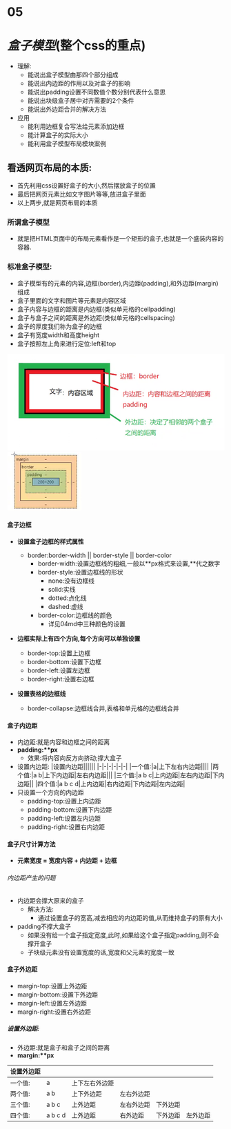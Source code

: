 # 05 
# **_盒子模型_**(整个css的重点)
+ 理解:
    + 能说出盒子模型由那四个部分组成
    + 能说出内边距的作用以及对盒子的影响
    + 能说出padding设置不同数值个数分别代表什么意思
    + 能说出块级盒子居中对齐需要的2个条件
    + 能说出外边距合并的解决方法
+ 应用
    + 能利用边框复合写法给元素添加边框
    + 能计算盒子的实际大小
    + 能利用盒子模型布局模块案例

## 看透网页布局的本质:
+ 首先利用css设置好盒子的大小,然后摆放盒子的位置
+ 最后把网页元素比如文字图片等等,放进盒子里面
+ 以上两步,就是网页布局的本质

### 所谓盒子模型
+ 就是把HTML页面中的布局元素看作是一个矩形的盒子,也就是一个盛装内容的容器.
### 标准盒子模型:
+ 盒子模型有的元素的内容,边框(border),内边距(padding),和外边距(margin) 组成
+ 盒子里面的文字和图片等元素是内容区域
+ 盒子内容与边框的距离是内边框(类似单元格的cellpadding)
+ 盒子与盒子之间的距离是外边距(类似单元格的cellspacing)
+ 盒子的厚度我们称为盒子的边框
+ 盒子有宽度width和高度height
+ 盒子按照左上角来进行定位:left和top

![alt hezimoxin](./image/hezi.jpg "hezi")
![alt hezimoxin](./image/%E7%9B%92%E5%AD%90.png)

#### 盒子边框
+ **设置盒子边框的样式属性**
    + border:border-width || border-style || border-color
        + border-width:设置边框线的粗细,一般以**px格式来设置,\**代之数字
        + border-style:设置边框线的形状
            + none:没有边框线
            + solid:实线
            + dotted:点化线
            + dashed:虚线
        + border-color:边框线的颜色
            + 详见04md中三种颜色的设置
+ **边框实际上有四个方向,每个方向可以单独设置**
    + border-top:设置上边框
    + border-bottom:设置下边框
    + border-left:设置左边框
    + border-right:设置右边框

+ **设置表格的边框线**
    + border-collapse:边框线合并,表格和单元格的边框线合并

#### 盒子内边距
+ 内边距:就是内容和边框之间的距离
+ **padding:*\*px**
    + 效果:将内容向反方向挤动;撑大盒子
+ 设置内边距:
    |设置内边距||||||
    |-|-|-|-|-|-|
    |一个值:|a|上下左右内边距||||
    |两个值:|a b|上下内边距|左右内边距|||
    |三个值:|a b c|上内边距|左右内边距|下内边距||
    |四个值:|a b c d|上内边距|右内边距|下内边距|左内边距|
+ 只设置一个方向的内边距
    + padding-top:设置上内边距
    + padding-bottom:设置下内边距
    + padding-left:设置左内边距
    + padding-right:设置右内边距

#### 盒子尺寸计算方法
+ **元素宽度 = 宽度内容 + 内边距 + 边框**

###### 内边距产生的问题
+ 内边距会撑大原来的盒子
    + 解决方法:
        + 通过设置盒子的宽高,减去相应的内边距的值,从而维持盒子的原有大小
+ padding不撑大盒子 
    + 如果没有给一个盒子指定宽度,此时,如果给这个盒子指定padding,则不会撑开盒子
    + 子块级元素没有设置宽度的话,宽度和父元素的宽度一致

#### 盒子外边距
+ margin-top:设置上外边距
+ margin-bottom:设置下外边距
+ margin-left:设置左外边距
+ margin-right:设置右外边距

##### 设置外边距:
+ 外边距:就是盒子和盒子之间的距离
+ **margin:*\*px**

|设置外边距||||||
|-|-|-|-|-|-|
|一个值:|a|上下左右外边距||||
|两个值:|a b|上下外边距|左右外边距|||
|三个值:|a b c|上外边距|左右外边距|下外边距||
|四个值:|a b c d|上外边距|右外边距|下外边距|左外边距|